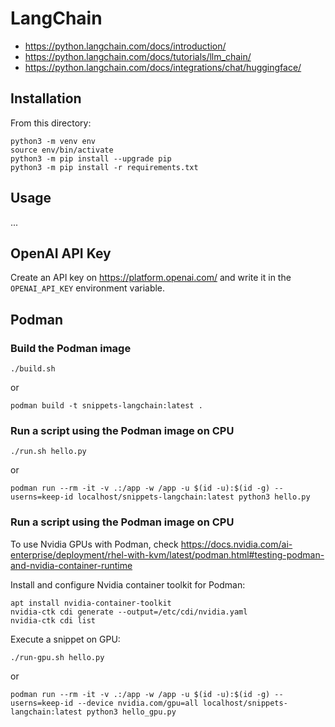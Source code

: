 # LangChain

- https://python.langchain.com/docs/introduction/
- https://python.langchain.com/docs/tutorials/llm_chain/
- https://python.langchain.com/docs/integrations/chat/huggingface/


## Installation

From this directory:

```
python3 -m venv env
source env/bin/activate
python3 -m pip install --upgrade pip
python3 -m pip install -r requirements.txt
```

## Usage

...

## OpenAI API Key

Create an API key on https://platform.openai.com/
and write it in the `OPENAI_API_KEY` environment variable.

## Podman

### Build the Podman image

```
./build.sh
```

or

```
podman build -t snippets-langchain:latest .
```

### Run a script using the Podman image on CPU

```
./run.sh hello.py
```

or 

```
podman run --rm -it -v .:/app -w /app -u $(id -u):$(id -g) --userns=keep-id localhost/snippets-langchain:latest python3 hello.py
```

### Run a script using the Podman image on CPU

To use Nvidia GPUs with Podman, check https://docs.nvidia.com/ai-enterprise/deployment/rhel-with-kvm/latest/podman.html#testing-podman-and-nvidia-container-runtime

Install and configure Nvidia container toolkit for Podman:

```
apt install nvidia-container-toolkit
nvidia-ctk cdi generate --output=/etc/cdi/nvidia.yaml
nvidia-ctk cdi list
```

Execute a snippet on GPU:

```
./run-gpu.sh hello.py
```

or 


```
podman run --rm -it -v .:/app -w /app -u $(id -u):$(id -g) --userns=keep-id --device nvidia.com/gpu=all localhost/snippets-langchain:latest python3 hello_gpu.py
```
